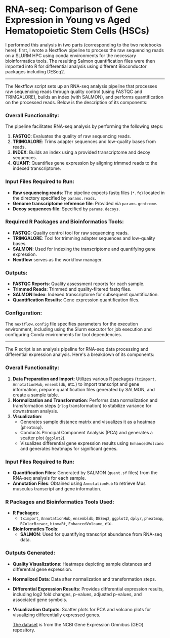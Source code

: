 # RNA-seq: Comparison of Gene Expression in Young vs Aged Hematopoietic Stem Cells (HSCs)

I performed this analysis in two parts (corresponding to the two notebooks here): first, I wrote a Nextflow pipeline to process the raw sequencing reads on a SLURM HPC using conda environments for the necessary bioinformatics tools. The resulting Salmon quantification files were then imported into R for differential analysis using different Bioconductor packages including DESeq2.

---

The Nextflow script sets up an RNA-seq analysis pipeline that processes raw sequencing reads through quality control (using FASTQC and TRIMGALORE), builds an index (with SALMON), and performs quantification on the processed reads. Below is the description of its components:

### Overall Functionality:
The pipeline facilitates RNA-seq analysis by performing the following steps:
1. **FASTQC**: Evaluates the quality of raw sequencing reads.
2. **TRIMGALORE**: Trims adapter sequences and low-quality bases from reads.
3. **INDEX**: Builds an index using a provided transcriptome and decoy sequences.
4. **QUANT**: Quantifies gene expression by aligning trimmed reads to the indexed transcriptome.

### Input Files Required to Run:
- **Raw sequencing reads**: The pipeline expects fastq files (`*.fq`) located in the directory specified by `params.reads`.
- **Genome transcriptome reference file**: Provided via `params.gentrome`.
- **Decoy sequences file**: Specified by `params.decoys`.

### Required R Packages and Bioinformatics Tools:
- **FASTQC**: Quality control tool for raw sequencing reads.
- **TRIMGALORE**: Tool for trimming adapter sequences and low-quality bases.
- **SALMON**: Used for indexing the transcriptome and quantifying gene expression.
- **Nextflow** serves as the workflow manager.

### Outputs:
- **FASTQC Reports**: Quality assessment reports for each sample.
- **Trimmed Reads**: Trimmed and quality-filtered fastq files.
- **SALMON Index**: Indexed transcriptome for subsequent quantification.
- **Quantification Results**: Gene expression quantification files.

### Configuration:
The `nextflow.config` file specifies parameters for the execution environment, including using the Slurm executor for job execution and configuring Conda environments for tool dependencies.

---

The R script is an analysis pipeline for RNA-seq data processing and differential expression analysis. Here's a breakdown of its components:

### Overall Functionality:
1. **Data Preparation and Import**: Utilizes various R packages (`tximport`, `AnnotationHub`, `ensembldb`, etc.) to import transcript and gene information, prepare quantification files generated by SALMON, and create a sample table.
2. **Normalization and Transformation**: Performs data normalization and transformation steps (`rlog` transformation) to stabilize variance for downstream analysis.
3. **Visualization**:
   - Generates sample distance matrix and visualizes it as a heatmap (`pheatmap`).
   - Conducts Principal Component Analysis (PCA) and generates a scatter plot (`ggplot2`).
   - Visualizes differential gene expression results using `EnhancedVolcano` and generates heatmaps for significant genes.

### Input Files Required to Run:
- **Quantification Files**: Generated by SALMON (`quant.sf` files) from the RNA-seq analysis for each sample.
- **Annotation Files**: Obtained using `AnnotationHub` to retrieve Mus musculus transcript and gene information.

### R Packages and Bioinformatics Tools Used:
- **R Packages**:
  - `tximport`, `AnnotationHub`, `ensembldb`, `DESeq2`, `ggplot2`, `dplyr`, `pheatmap`, `RColorBrewer`, `biomaRt`, `EnhancedVolcano`, etc.
- **Bioinformatics Tools**:
  - **SALMON**: Used for quantifying transcript abundance from RNA-seq data.

### Outputs Generated:
- **Quality Visualizations**: Heatmaps depicting sample distances and differential gene expression.
- **Normalized Data**: Data after normalization and transformation steps.
- **Differential Expression Results**: Provides differential expression results, including log2 fold changes, p-values, adjusted p-values, and associated gene symbols.
- **Visualization Outputs**: Scatter plots for PCA and volcano plots for visualizing differentially expressed genes.

  [The dataset](https://www.ncbi.nlm.nih.gov/geo/query/acc.cgi?acc=GSE162607) is from the NCBI Gene Expression Omnibus (GEO) repository.
  
